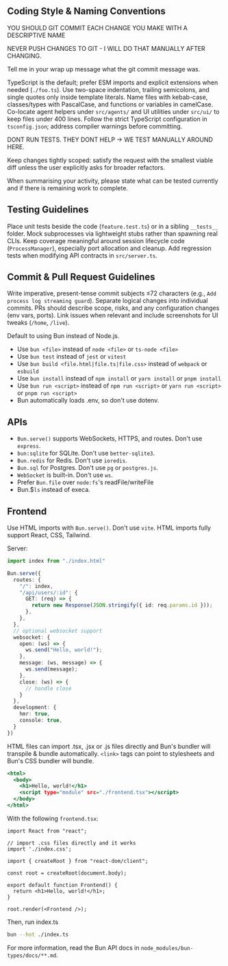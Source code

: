 ## Coding Style & Naming Conventions

YOU SHOULD GIT COMMIT EACH CHANGE YOU MAKE WITH A DESCRIPTIVE NAME

NEVER PUSH CHANGES TO GIT - I  WILL DO THAT MANUALLY AFTER CHANGING.

Tell me in your wrap up message what the git commit message was. 

TypeScript is the default; prefer ESM imports and explicit extensions when needed (`./foo.ts`). Use two-space indentation, trailing semicolons, and single quotes only inside template literals. Name files with kebab-case, classes/types with PascalCase, and functions or variables in camelCase. Co-locate agent helpers under `src/agents/` and UI utilities under `src/ui/` to keep files under 400 lines. Follow the strict TypeScript configuration in `tsconfig.json`; address compiler warnings before committing.

DONT RUN TESTS. THEY DONT HELP -> WE TEST MANUALLY AROUND HERE.

Keep changes tightly scoped: satisfy the request with the smallest viable diff unless the user explicitly asks for broader refactors.

When summarising your activity, please state what can be tested currently and if there is remaining work to complete. 

## Testing Guidelines

Place unit tests beside the code (`feature.test.ts`) or in a sibling `__tests__` folder. Mock subprocesses via lightweight stubs rather than spawning real CLIs. Keep coverage meaningful around session lifecycle code (`ProcessManager`), especially port allocation and cleanup. Add regression tests when modifying API contracts in `src/server.ts`.

## Commit & Pull Request Guidelines

Write imperative, present-tense commit subjects ≤72 characters (e.g., `Add process log streaming guard`). Separate logical changes into individual commits. PRs should describe scope, risks, and any configuration changes (env vars, ports). Link issues when relevant and include screenshots for UI tweaks (`/home`, `/live`).

Default to using Bun instead of Node.js.

- Use `bun <file>` instead of `node <file>` or `ts-node <file>`
- Use `bun test` instead of `jest` or `vitest`
- Use `bun build <file.html|file.ts|file.css>` instead of `webpack` or `esbuild`
- Use `bun install` instead of `npm install` or `yarn install` or `pnpm install`
- Use `bun run <script>` instead of `npm run <script>` or `yarn run <script>` or `pnpm run <script>`
- Bun automatically loads .env, so don't use dotenv.

## APIs

- `Bun.serve()` supports WebSockets, HTTPS, and routes. Don't use `express`.
- `bun:sqlite` for SQLite. Don't use `better-sqlite3`.
- `Bun.redis` for Redis. Don't use `ioredis`.
- `Bun.sql` for Postgres. Don't use `pg` or `postgres.js`.
- `WebSocket` is built-in. Don't use `ws`.
- Prefer `Bun.file` over `node:fs`'s readFile/writeFile
- Bun.$`ls` instead of execa.


## Frontend

Use HTML imports with `Bun.serve()`. Don't use `vite`. HTML imports fully support React, CSS, Tailwind.

Server:

```ts#index.ts
import index from "./index.html"

Bun.serve({
  routes: {
    "/": index,
    "/api/users/:id": {
      GET: (req) => {
        return new Response(JSON.stringify({ id: req.params.id }));
      },
    },
  },
  // optional websocket support
  websocket: {
    open: (ws) => {
      ws.send("Hello, world!");
    },
    message: (ws, message) => {
      ws.send(message);
    },
    close: (ws) => {
      // handle close
    }
  },
  development: {
    hmr: true,
    console: true,
  }
})
```

HTML files can import .tsx, .jsx or .js files directly and Bun's bundler will transpile & bundle automatically. `<link>` tags can point to stylesheets and Bun's CSS bundler will bundle.

```html#index.html
<html>
  <body>
    <h1>Hello, world!</h1>
    <script type="module" src="./frontend.tsx"></script>
  </body>
</html>
```

With the following `frontend.tsx`:

```tsx#frontend.tsx
import React from "react";

// import .css files directly and it works
import './index.css';

import { createRoot } from "react-dom/client";

const root = createRoot(document.body);

export default function Frontend() {
  return <h1>Hello, world!</h1>;
}

root.render(<Frontend />);
```

Then, run index.ts

```sh
bun --hot ./index.ts
```

For more information, read the Bun API docs in `node_modules/bun-types/docs/**.md`.